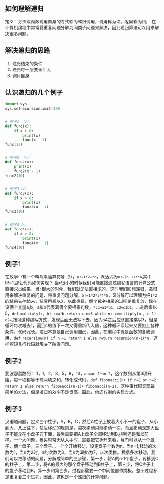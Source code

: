 ## 如何理解递归
定义：方法或函数调用自身的方式称为递归调用，调用称为递，返回称为归。
在计算机编程中常常将重复问题分解为同类子问题来解决，因此递归算法可以用来解决很多问题。
## 解决递归的思路
1. 递归结束的条件
2. 递归每一层要做什么
3. 调用自身
## 认识递归的几个例子

```python
import sys
sys.setrecursionlimit(100)


# 例子1 （√）
def func(x):
    if x > 0:
        print(x)
        func(x - 1)
func(10)


# 例子2 （×）
def func2(x):
    print(x)
    func2(x - 1)
func2(10)


# 例子3（√）
def func3(x):
    if x > 0:
        print(x)
        func3(x - 1)
func3(10)


# 例子4（×）
def func4(x):
    if x > 0:
        print(x)
        func4(x + 1)
func4(10)
```



## 例子1
在数学中有一个叫阶乘运算符号（!），`n!=1*2…*n`，表达式为`n!=(n-1)!*n`,其中0!=1,那么代码如何实现？
当n很小的时候我们可能直接通过编程语言的计算公式直接求出结果，当n很大的时候，我们就无法直接求的，这时我们回想递归，递归用来解决重复的问题，将重复问题分解，`5!=1*2*3*4*5`，5!分解可以理解为把`1*2`的结果先存起来，然后再乘以3，以此类推，俩个数字相乘的过程是重复的，现在设俩个变量a,b，a和b代表着俩个要相乘的数，`*c1=a1*b1，c2=c1b1`，…最后乘以5，`def multiply(a, b) c=a*b return c n=5 while n: c=multiply(n , n-1) c2=`,按照这种编写方式，发现后面无法写下去，因为54之后应该直接乘以3，但是循环每次减去1，而且c的值下一次又得重新传入值，这种循环写起来又要加上各种条件，代码冗长。递归本意是自己调用自己，因此，在编程中就是函数的自我调用，`def recursion(n) if n =1 return 1 else return recursion(n-1)*n`，这样短短几行代码就解决了阶乘问题。
## 例子2
斐波那契数列： 1，1，2，3，5，8，13，`an=an-1+an-2`，这个数列从第3项开始，每一项都等于前两项之和。转化成代码，`def fibonacci(n) if n=1 or n=2 return 1 else return fibonacci(n-1)+ fibonacci(n-2)`，这种事代码实现最简单的方法，但是递归的效率不是很高，因此，他还有别的实现方式。
## 例子3
汉诺塔问题，定义三个柱子，A，B，C，然后A柱子上放着大小不一的盘子，从小到大，从上往下，然后移动的规则是，每次移动只能移动一次，而且移动规定大盘子不能放在小盘子的下面，最后需要把A上盘子全部移动到B,排列还是和以前一样。一个大问题，我买时常无从入手时，需要把它拆开来看，我门可以从一个盘子，俩个盘子，三个盘子…一个个开始移动，设定盘子个数为n，当n=1,移动的次数为1，当n为2时，n的次数为3，当n为3时n为7，以次类推。根据多次移动，我们可以把移动的问题，分解成简单的三步骤，第一步，将A的n-1个盘子，转移到C的柱子上，第二步，将A的最大的那个盘子移动到B柱子上，第三步，将C柱子上的盘子移动到B，第一步和第三步，过程都需要一个中间位置作跳板。整个过程都是重复着三个过程，因此，这也是一个递归的计算问题。

